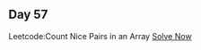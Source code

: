 ## Day 57

Leetcode:Count Nice Pairs in an Array
[Solve Now](https://leetcode.com/problems/count-nice-pairs-in-an-array/description/?envType=daily-question&envId=2023-11-21)